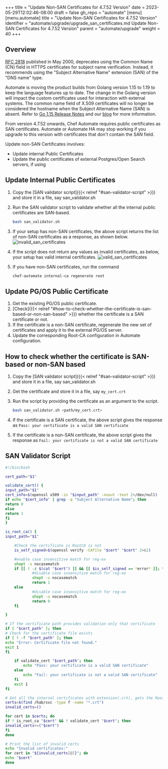 +++
title = "Update Non-SAN Certificates for 4.7.52 Version"
date = 2023-05-29T12:02:46-08:00
draft = false
gh_repo = "automate"
[menu]
  [menu.automate]
    title = "Update Non-SAN Certificates for 4.7.52 Version"
    identifier = "automate/upgrade/upgrade_san_certificates.md Update Non-SAN Certificates for 4.7.52 Version"
    parent = "automate/upgrade"
    weight = 40
+++

## Overview

[RFC 2818](https://datatracker.ietf.org/doc/html/rfc2818#section-3.1) published in May 2000, deprecates using the Common Name (CN) field in HTTPS certificates for subject name verification. Instead, it recommends using the "Subject Alternative Name" extension (SAN) of the "DNS name" type.

Automate is moving the product builds from Golang version 1.15 to 1.19 to keep the language features up to date. The change in the Golang version will impact the custom certificates used for interaction with external systems. The common name field of X.509 certificates will no longer be considered the hostname when the Subject Alternative Name (SAN) is absent. Refer to [Go 1.15 Release Notes](https://go.dev/doc/go1.15#commonname) and our [blog](https://www.chef.io/blog/upgrading-golang-version-in-the-early-june-23-automate-release) for more information.

From version 4.7.52 onwards, Chef Automate requires public certificates as SAN certificates. Automate or Automate HA may stop working if you upgrade to this version with certificates that don't contain the SAN field.

Update non-SAN Certificates involves:

- Update internal Public Certificates
- Update the public certificates of external Postgres/Open Search servers, if using

## Update Internal Public Certificates

1. Copy the [SAN validator script]({{< relref "#san-validator-script" >}}) and store it in a file, say san_validator.sh
1. Run the SAN validator script to validate whether all the internal public certificates are SAN-based.

    ```sh
    bash san_validator.sh
    ```

1. If your setup has non-SAN certificates, the above script returns the list of non-SAN certificates as a response, as shown below.
   ![invalid_san_certificates](/images/automate/invalid_san_certificates.png)
1. If the script does not return any values as invalid certificates, as below, your setup has valid internal certificates.
   ![valid_san_certificates](/images/automate/valid_san_certificates.png)
1. If you have non-SAN certificates, run the command

    ```sh
    chef-automate internal-ca regenerate root
    ```

## Update PG/OS Public Certificate

1. Get the existing PG/OS public certificate.
1. [Check]({{< relref "#how-to-check-whether-the-certificate-is-san-based-or-non-san-based" >}}) whether the certificate is a SAN certificate or not.
1. If the certificate is a non-SAN certificate, regenerate the new set of certificates and apply it to the external PG/OS server.
1. Update the corresponding Root-CA configuration in Automate configuration.

## How to check whether the certificate is SAN-based or non-SAN based

1. Copy the [SAN validator script]({{< relref "#san-validator-script" >}}) and store it in a file, say san_validator.sh
1. Get the certificate and store it in a file, say `my_cert.crt`
1. Run the script by providing the certificate as an argument to the script.

    ```sh
    bash san_validator.sh <path/my_cert.crt>
    ```

1. If the certificate is a SAN certificate, the above script gives the response as `Pass: your certificate is a valid SAN certificate`
1. If the certificate is a non-SAN certificate, the above script gives the response as `Fail: your certificate is not a valid SAN certificate`

## SAN Validator Script

   ```sh
   #!/bin/bash

   cert_path="$1"

   validate_cert() {
   input_path="$1"
   cert_info=$(openssl x509 -in "$input_path" -noout -text 2>/dev/null)
   if echo "$cert_info" | grep -q "Subject Alternative Name"; then
   return 0
   else
   return 1
   fi
   }

   is_root_ca() {
   input_path="$1"

       #Check the certificate is RootCA is not
       is_self_signed=$(openssl verify -CAfile "$cert" "$cert" 2>&1)

       #enable case insensitive match for reg-ex
       shopt -s nocasematch
       if [[ ! -z $(cat "$cert") ]] && [[ $is_self_signed == *error* ]]; then
               #disable case insensitive match for reg-ex
               shopt -u nocasematch
               return 1
       else
               #disable case insensitive match for reg-ex
               shopt -u nocasematch
               return 0
       fi

   }

   # If the certificate path provides validation only that certificate
   if [ "$cert_path" ]; then
   # Check for the certificate file exists
   if [ ! -f "$cert_path" ]; then
   echo "Error: Certificate file not found."
   exit 1
   fi

       if validate_cert "$cert_path"; then
           echo "Pass: your certificate is a valid SAN certificate"
       else
           echo "Fail: your certificate is not a valid SAN certificate"
       fi
       exit 1
   fi

   # Get all the internal certificates with extension(.crt), gets the RootCA and public certificates
   certs=$(find /hab/svc -type f -name "*.crt")
   invalid_certs=()

   for cert in $certs; do
   if ! is_root_ca "$cert" && ! validate_cert "$cert"; then
   invalid_certs+=("$cert")
   fi
   done

   # Print the list of invalid certs
   echo "Invalid certificates:"
   for cert in "${invalid_certs[@]}"; do
   echo "$cert"
   done
   ```

